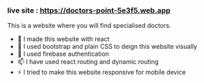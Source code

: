 ### live site : https://doctors-point-5e3f5.web.app

This is a website where you will find specialised doctors.

- 🔭 I made this website with react 
- 🌱 I used bootstrap and plain CSS to deign this website visually 
- 💬 I used firebase authentication 
- 📫 I have used react routing and dynamic routing 
- ⚡ I tried to make this website responsive for mobile device 





